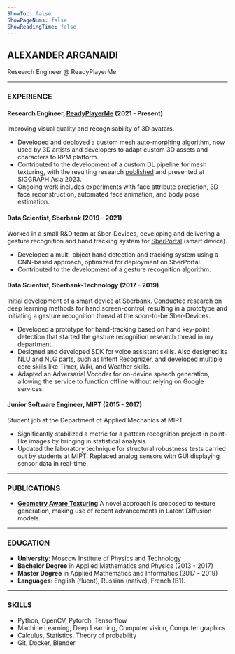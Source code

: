 ```yaml
---
ShowToc: false
ShowPageNums: false
ShowReadingTime: false
---
```


## ALEXANDER ARGANAIDI
Research Engineer @ ReadyPlayerMe

---

### EXPERIENCE

#### **Research Engineer, [ReadyPlayerMe](https://readyplayer.me/)**  (2021 - Present)
Improving visual quality and recognisability of 3D avatars.
- Developed and deployed a custom mesh [auto-morphing algorithm](https://www.linkedin.com/feed/update/urn:li:activity:7233790639031648256/), now used by 3D artists and developers to adapt custom 3D assets and characters to RPM platform.
- Contributed to the development of a custom DL pipeline for mesh texturing, with the resulting research [published](https://dl.acm.org/doi/10.1145/3610542.3626152) and presented at SIGGRAPH Asia 2023.
- Ongoing work includes experiments with face attribute prediction, 3D face reconstruction, automated face animation, and body pose estimation.

#### **Data Scientist, Sberbank** (2019 - 2021)
Worked in a small R&D team at Sber-Devices, developing and delivering a gesture recognition and hand tracking system for [SberPortal](https://babich.biz/sber-devices/) (smart device).
- Developed a multi-object hand detection and tracking system using a CNN-based approach, optimized for deployment on SberPortal.
- Contributed to the development of a gesture recognition algorithm.

#### **Data Scientist, Sberbank-Technology** (2017 - 2019)
Initial development of a smart device at Sberbank. Conducted research on deep learning methods for hand screen-control, resulting in a prototype and initiating a gesture recognition thread at the soon-to-be Sber-Devices.
- Developed a prototype for hand-tracking based on hand key-point detection that started the gesture recognition research thread in my department.
- Designed and developed SDK for voice assistant skills. Also designed its NLU and NLG parts, such as Intent Recognizer, and developed multiple core skills like Timer, Wiki, and Weather skills.
- Adapted an Adversarial Vocoder for on-device speech generation, allowing the service to function offline without relying on Google services.

#### **Junior Software Engineer, MIPT**  (2015 - 2017)
Student job at the Department of Applied Mechanics at MIPT.
- Significantly stabilized a metric for a pattern recognition project in point-like images by bringing in statistical analysis.
- Updated the laboratory technique for structural robustness tests carried out by students at MIPT. Replaced analog sensors with GUI displaying sensor data in real-time.

---

### PUBLICATIONS
- **[Geometry Aware Texturing](https://dl.acm.org/doi/abs/10.1145/3610542.3626152)**
    A novel approach is proposed to texture generation, making use of recent advancements in Latent Diffusion models.

---

### EDUCATION
- **University**: Moscow Institute of Physics and Technology
- **Bachelor Degree** in Applied Mathematics and Physics (2013 - 2017)
- **Master Degree** in Applied Mathematics and Informatics (2017 - 2019)
- **Languages**: English (fluent), Russian (native), French (B1).

---

### SKILLS
- Python, OpenCV, Pytorch, Tensorflow
- Machine Learning, Deep Learning, Computer vision, Computer graphics
- Calculus, Statistics, Theory of probability
- Git, Docker, Blender
